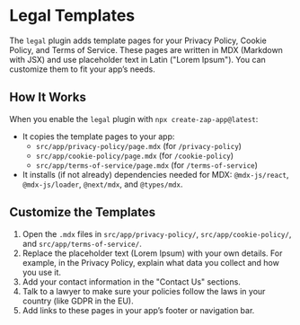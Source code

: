 # Legal Templates

The `legal` plugin adds template pages for your Privacy Policy, Cookie Policy, and Terms of Service. These pages are written in MDX (Markdown with JSX) and use placeholder text in Latin ("Lorem Ipsum"). You can customize them to fit your app’s needs.

## How It Works

When you enable the `legal` plugin with `npx create-zap-app@latest`:

- It copies the template pages to your app:
  - `src/app/privacy-policy/page.mdx` (for `/privacy-policy`)
  - `src/app/cookie-policy/page.mdx` (for `/cookie-policy`)
  - `src/app/terms-of-service/page.mdx` (for `/terms-of-service`)
- It installs (if not already) dependencies needed for MDX: `@mdx-js/react`, `@mdx-js/loader`, `@next/mdx`, and `@types/mdx`.

## Customize the Templates

1. Open the `.mdx` files in `src/app/privacy-policy/`, `src/app/cookie-policy/`, and `src/app/terms-of-service/`.
2. Replace the placeholder text (Lorem Ipsum) with your own details. For example, in the Privacy Policy, explain what data you collect and how you use it.
3. Add your contact information in the "Contact Us" sections.
4. Talk to a lawyer to make sure your policies follow the laws in your country (like GDPR in the EU).
5. Add links to these pages in your app’s footer or navigation bar.
